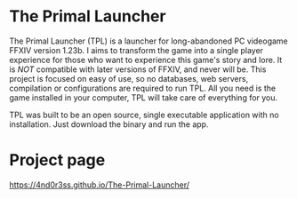 # The Primal Launcher

The Primal Launcher (TPL) is a launcher for long-abandoned PC videogame FFXIV version 1.23b. I aims to transform the game into a single player experience for those who want to experience this game's story and lore. It is *NOT* compatible with later versions of FFXIV, and never will be.
This project is focused on easy of use, so no databases, web servers, compilation or configurations are required to run TPL. All you need is the game installed in your computer, TPL will take care of everything for you.

TPL was built to be an open source, single executable application with no installation. Just download the binary and run the app.

# Project page

https://4nd0r3ss.github.io/The-Primal-Launcher/
